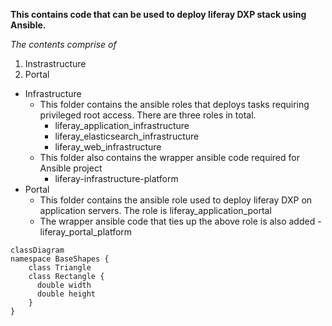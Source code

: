 **This contains code that can be used to deploy liferay DXP stack using Ansible.**

*The contents comprise of*

1. Instrastructure
1. Portal

- Infrastructure
   - This folder contains the ansible roles that deploys tasks requiring privileged root access. There are three roles in total.
      - liferay_application_infrastructure
      - liferay_elasticsearch_infrastructure
      - liferay_web_infrastructure
  - This folder also contains the wrapper ansible code required for Ansible project
      - liferay-infrastructure-platform
- Portal
    -  This folder contains the ansible role used to deploy liferay DXP on application servers. The role is liferay_application_portal
    -  The wrapper ansible code that ties up the above role is also added
      - liferay_portal_platform

```mermaid
classDiagram
namespace BaseShapes {
    class Triangle
    class Rectangle {
      double width
      double height
    }
}
```
